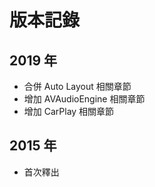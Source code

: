 # 版本記錄

## 2019 年

- 合併 Auto Layout 相關章節
- 增加 AVAudioEngine 相關章節
- 增加 CarPlay 相關章節

## 2015 年

- 首次釋出
